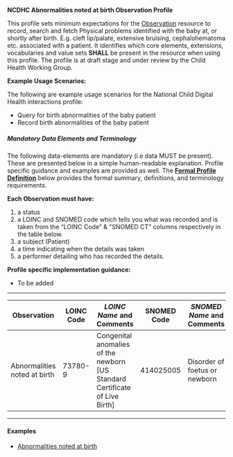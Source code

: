 **NCDHC Abnormalities noted at birth Observation Profile**

This profile sets minimum expectations for the [Observation] resource to record, search and fetch Physical problems identified with the baby at, or shortly after birth. E.g. cleft lip/palate, extensive bruising, cephalohematoma etc. associated with a patient. It identifies which core elements, extensions, vocabularies and value sets **SHALL** be present in the resource when using this profile. The profile is at draft stage and under review by the Child Health Working Group. 

**Example Usage Scenarios:**

The following are example usage scenarios for the National Child Digital Health interactions
profile:

-   Query for birth abnormalities of the baby patient
-   Record birth abnormalities of the baby patient

##### Mandatory Data Elements and Terminology


The following data-elements are mandatory (i.e data MUST be present). These are presented below in a simple human-readable explanation. Profile specific guidance and examples are provided as well.  The [**Formal Profile Definition**](#profile) below provides the  formal summary, definitions, and  terminology requirements.  

**Each Observation must have:**

1.  a status  
1.  a LOINC and SNOMED code which tells you what was recorded and is taken from the “LOINC Code” & "SNOMED CT" columns respectively in the table below.
1.  a subject (Patient)
1.  a time indicating when the details was taken
1.	a performer detailing who has recorded the details.


**Profile specific implementation guidance:**

* To be added



---

<table class="grid">
  <thead>
    <tr>
      <th>Observation</th>
      <th>LOINC Code</th>
      <th><em>LOINC Name </em>and Comments</th>
	  <th>SNOMED Code</th>
      <th><em>SNOMED Name </em>and Comments</th>      
    </tr>
  </thead>
  <tbody>
    <tr>
      <td>Abnormalities noted at birth</td>
      <td>73780-9</td>
      <td>Congenital anomalies of the newborn [US Standard Certificate of Live Birth]</td>
      <td>414025005</td>
	  <td>Disorder of foetus or newborn</td>	  
    </tr>
    
  </tbody>
</table>

---


#### Examples

- [Abnormalities noted at birth](Observation-birthAbnormalities.html)

[Observation]: http://hl7.org/fhir/observation.html
[extensible]: http://hl7.org/fhir/terminologies.html#extensible
[General Guidance Section]: definitions.html
